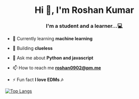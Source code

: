 <h1 align="center">Hi 👋, I'm Roshan Kumar</h1>
<h3 align="center">I'm a student and a learner...💻</h3>

- 🌱 Currently learning **machine learning**

- 🤝 Building **clueless**

- 💬 Ask me about **Python and javascript**

- 📫 How to reach me **roshan0902@pm.me**

- ⚡ Fun fact **I love EDMs 🎶**

[![Top Langs](https://github-readme-stats.vercel.app/api/top-langs/?username=Roshaen&layout=compact)](https://github.com/anuraghazra/github-readme-stats)


